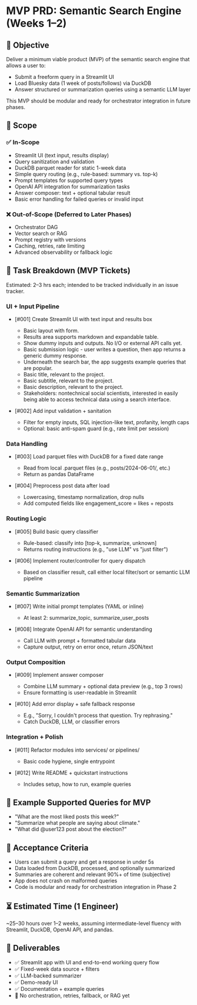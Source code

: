 # MVP PRD: Semantic Search Engine (Weeks 1–2)

## 🧩 Objective

Deliver a minimum viable product (MVP) of the semantic search engine that allows a user to:

- Submit a freeform query in a Streamlit UI
- Load Bluesky data (1 week of posts/follows) via DuckDB
- Answer structured or summarization queries using a semantic LLM layer

This MVP should be modular and ready for orchestrator integration in future phases.

## 📌 Scope

### ✅ In-Scope

- Streamlit UI (text input, results display)
- Query sanitization and validation
- DuckDB parquet reader for static 1-week data
- Simple query routing (e.g., rule-based: summary vs. top-k)
- Prompt templates for supported query types
- OpenAI API integration for summarization tasks
- Answer composer: text + optional tabular result
- Basic error handling for failed queries or invalid input

### ❌ Out-of-Scope (Deferred to Later Phases)

- Orchestrator DAG
- Vector search or RAG
- Prompt registry with versions
- Caching, retries, rate limiting
- Advanced observability or fallback logic

## 🎫 Task Breakdown (MVP Tickets)

Estimated: 2–3 hrs each; intended to be tracked individually in an issue tracker.

### UI + Input Pipeline

- [#001] Create Streamlit UI with text input and results box
  - Basic layout with form.
  - Results area supports markdown and expandable table.
  - Show dummy inputs and outputs. No I/O or external API calls yet.
  - Basic submission logic - user writes a question, then app returns a generic
  dummy response.
  - Underneath the search bar, the app suggests example queries that are popular.
  - Basic title, relevant to the project.
  - Basic subtitle, relevant to the project.
  - Basic description, relevant to the project.
  - Stakeholders: nontechnical social scientists, interested in easily being able
  to access technical data using a search interface.

- [#002] Add input validation + sanitation
  - Filter for empty inputs, SQL injection-like text, profanity, length caps
  - Optional: basic anti-spam guard (e.g., rate limit per session)

### Data Handling

- [#003] Load parquet files with DuckDB for a fixed date range
  - Read from local .parquet files (e.g., posts/2024-06-01/, etc.)
  - Return as pandas DataFrame

- [#004] Preprocess post data after load
  - Lowercasing, timestamp normalization, drop nulls
  - Add computed fields like engagement_score = likes + reposts

### Routing Logic

- [#005] Build basic query classifier
  - Rule-based: classify into [top-k, summarize, unknown]
  - Returns routing instructions (e.g., "use LLM" vs "just filter")

- [#006] Implement router/controller for query dispatch
  - Based on classifier result, call either local filter/sort or semantic LLM pipeline

### Semantic Summarization

- [#007] Write initial prompt templates (YAML or inline)
  - At least 2: summarize_topic, summarize_user_posts

- [#008] Integrate OpenAI API for semantic understanding
  - Call LLM with prompt + formatted tabular data
  - Capture output, retry on error once, return JSON/text

### Output Composition

- [#009] Implement answer composer
  - Combine LLM summary + optional data preview (e.g., top 3 rows)
  - Ensure formatting is user-readable in Streamlit

- [#010] Add error display + safe fallback response
  - E.g., "Sorry, I couldn't process that question. Try rephrasing."
  - Catch DuckDB, LLM, or classifier errors

### Integration + Polish

- [#011] Refactor modules into services/ or pipelines/
  - Basic code hygiene, single entrypoint

- [#012] Write README + quickstart instructions
  - Includes setup, how to run, example queries

## 🔁 Example Supported Queries for MVP

- "What are the most liked posts this week?"
- "Summarize what people are saying about climate."
- "What did @user123 post about the election?"

## 🧪 Acceptance Criteria

- Users can submit a query and get a response in under 5s
- Data loaded from DuckDB, processed, and optionally summarized
- Summaries are coherent and relevant 90%+ of time (subjective)
- App does not crash on malformed queries
- Code is modular and ready for orchestration integration in Phase 2

## ⏳ Estimated Time (1 Engineer)

~25–30 hours over 1–2 weeks, assuming intermediate-level fluency with Streamlit, DuckDB, OpenAI API, and pandas.

## 🧾 Deliverables

- ✅ Streamlit app with UI and end-to-end working query flow
- ✅ Fixed-week data source + filters
- ✅ LLM-backed summarizer
- ✅ Demo-ready UI
- ✅ Documentation + example queries
- 🚫 No orchestration, retries, fallback, or RAG yet
